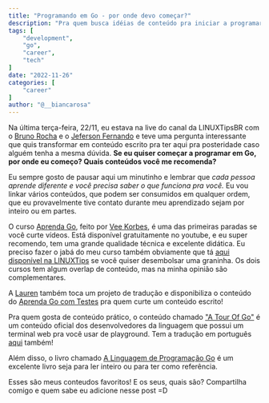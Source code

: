 ```yaml
---
title: "Programando em Go - por onde devo começar?"
description: "Pra quem busca idéias de conteúdo pra iniciar a programar em Go!"
tags: [
    "development",
    "go",
    "career",
    "tech"
]
date: "2022-11-26"
categories: [
    "career"
]
author: "@__biancarosa"
---
```


Na última terça-feira, 22/11, eu estava na live do canal da LINUXTipsBR com o [Bruno Rocha](https://twitter.com/rochacbruno) e o [Jeferson Fernando](https://twitter.com/badtux_) e teve uma pergunta interessante que quis transformar em conteúdo escrito pra ter aqui pra posteridade caso alguém tenha a mesma dúvida. **Se eu quiser começar a programar em Go, por onde eu começo? Quais conteúdos você me recomenda?**

Eu sempre gosto de pausar aqui um minutinho e lembrar que *cada pessoa aprende diferente e você precisa saber o que funciona pra você.* Eu vou linkar vários conteúdos, que podem ser consumidos em qualquer ordem, que eu provavelmente tive contato durante meu aprendizado sejam por inteiro ou em partes.

O curso [Aprenda Go](https://www.youtube.com/@AprendaGo), feito por [Vee Korbes](https://twitter.com/veekorbes), é uma das primeiras paradas se você curte vídeos. Está disponível gratuitamente no youtube, e eu super recomendo, tem uma grande qualidade técnica e excelente didática. Eu preciso fazer o jabá do meu curso também obviamente que tá [aqui disponível na LINUXTips](https://www.linuxtips.io/course/descomplicando-o-go) se você quiser desembolsar uma graninha. Os dois cursos tem algum overlap de conteúdo, mas na minha opinião são complementares.

A [Lauren](https://twitter.com/larienmf) também toca um projeto de tradução e disponibiliza o conteúdo do [Aprenda Go com Testes](https://larien.gitbook.io/aprenda-go-com-testes/) pra quem curte um conteúdo escrito!

Pra quem gosta de conteúdo prático, o conteúdo chamado ["A Tour Of Go"](https://go.dev/tour/) é um conteúdo oficial dos desenvolvedores da linguagem que possui um terminal web pra você usar de playground. Tem a tradução em português [aqui](https://go-tour-br.appspot.com) também!

Além disso, o livro chamado [A Linguagem de Programação Go](https://novatec.com.br/livros/linguagem-de-programacao-go/) é um excelente livro seja para ler inteiro ou para ter como referência.

Esses são meus conteudos favoritos! E os seus, quais são? Compartilha comigo e quem sabe eu adicione nesse post =D